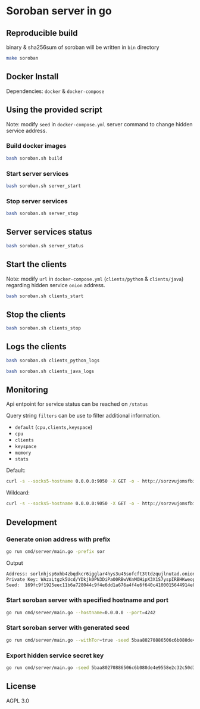 # Soroban server in go

## Reproducible build

binary & sha256sum of soroban will be written in `bin` directory

```bash
make soroban
```

## Docker Install

Dependencies: `docker` & `docker-compose`


## Using the provided script

Note: modify `seed` in `docker-compose.yml` server command to change hidden service address.

### Build docker images

```bash
bash soroban.sh build
```

### Start server services

```bash
bash soroban.sh server_start
```

### Stop server services

```bash
bash soroban.sh server_stop
```

## Server services status

```bash
bash soroban.sh server_status
```

## Start the clients

Note: modify `url` in `docker-compose.yml` (`clients/python` & `clients/java`) regarding hidden service `onion` address.

```bash
bash soroban.sh clients_start
```

## Stop the clients

```bash
bash soroban.sh clients_stop
```

## Logs the clients

```bash
bash soroban.sh clients_python_logs
```

```bash
bash soroban.sh clients_java_logs
```

## Monitoring

Api entpoint for service status can be reached on `/status`

Query string `filters` can be use to filter additional information.

- `default` (`cpu,clients,keyspace`)
- `cpu`
- `clients`
- `keyspace`
- `memory`
- `stats`

Default: 

```bash
curl -s --socks5-hostname 0.0.0.0:9050 -X GET -o - http://sorzvujomsfbibm7yo3k52f3t2bl6roliijnm7qql43bcoe2kxwhbcyd.onion/status?filters=cpu,clients,keyspace
```

Wildcard: 

```bash
curl -s --socks5-hostname 0.0.0.0:9050 -X GET -o - http://sorzvujomsfbibm7yo3k52f3t2bl6roliijnm7qql43bcoe2kxwhbcyd.onion/status?filters=*
```

## Development

### Generate onion address with prefix

```bash
go run cmd/server/main.go -prefix sor
```

Output

```bash
Address: sorlnhjsp6xhb4zbqdkcr6igglar4hys3u45sofcft3ttdzqujlnutad.onion
Private Key: WAzaLtgzk5Ucd/YDkjk0PN3DiPaO0RBwVKnMOHipX3X1S7yspIRBHKweopl8wjv/EXXReFiOun5eCrZ8hUxcKg==
Seed:  169fc9f1925eec11b6a728044c9f4e6dd1a676a4f4e6f640c4100015644914e8
```

### Start soroban server with specified hostname and port

```bash
go run cmd/server/main.go --hostname=0.0.0.0 --port=4242
```

### Start soroban server with generated seed

```bash
go run cmd/server/main.go --withTor=true -seed 5baa80270886506c6b080de4e9558e2c32c50d3a7633f87d8396f5d5767e988d
```

### Export hidden service secret key

```bash
go run cmd/server/main.go -seed 5baa80270886506c6b080de4e9558e2c32c50d3a7633f87d8396f5d5767e988d -export hs_ed25519_secret_key
```

## License

AGPL 3.0
